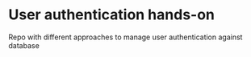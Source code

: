 # User authentication hands-on
Repo with different approaches to manage user authentication against database
